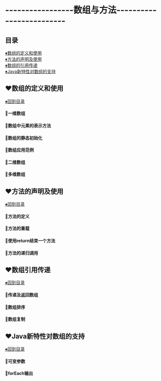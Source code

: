 # -----------------数组与方法-------------------------
<p id="title"></p>

## 目录
<a href="#p1">:diamonds:数组的定义和使用</a><br>
<a href="#p2">:diamonds:方法的声明及使用</a><br>
<a href="#p3">:diamonds:数组的引用传递</a><br>
<a href="#p4">:diamonds:Java新特性对数组的支持</a><br>
<p id="p1"></p>

## :hearts:数组的定义和使用
<a href="#title">:spades:回到目录</a><br>
#### :egg:一维数组
#### :egg:数组中元素的表示方法
#### :egg:数组的静态初始化
#### :egg:数组应用范例
#### :egg:二维数组
#### :egg:多维数组
<p id="p2"></p>

## :hearts:方法的声明及使用
<a href="#title">:spades:回到目录</a><br>
#### :egg:方法的定义
#### :egg:方法的重载
#### :egg:使用return结束一个方法
#### :egg:方法的递归调用
<p id="p3"></p>

## :hearts:数组引用传递
<a href="#title">:spades:回到目录</a><br>
#### :egg:传递及返回数组
#### :egg:数组排序
#### :egg:数组复制
<p id="p4"></p>

## :hearts:Java新特性对数组的支持
<a href="#title">:spades:回到目录</a><br>
#### :egg:可变参数
#### :egg:forEach输出

